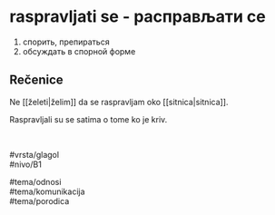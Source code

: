 # raspravljati se - расправљати се

1. спорить, препираться  
2. обсуждать в спорной форме

## Rečenice

Ne [[želeti|želim]] da se raspravljam oko [[sitnica|sitnica]].

Raspravljali su se satima o tome ko je kriv.

<br>

#vrsta/glagol  
#nivo/B1  

#tema/odnosi  
#tema/komunikacija  
#tema/porodica  
